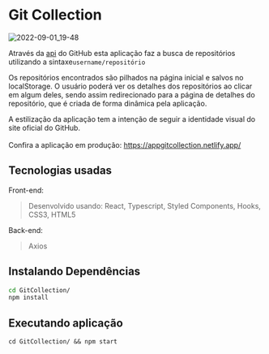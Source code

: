 
# Git Collection
![2022-09-01_19-48](https://user-images.githubusercontent.com/29557187/188027402-018a54da-7a12-429c-91a6-443a6c2a9025.png)

Através da  [api](https://api.github.com) do GitHub esta aplicação faz a busca de repositórios utilizando a sintaxe``username/repositório``<br>

Os repositórios encontrados são pilhados na página inicial e salvos no localStorage. O usuário poderá ver os detalhes dos repositórios ao clicar em algum deles, sendo assim redirecionado para a página de detalhes do repositório, que é criada de forma dinâmica pela aplicação.<br>

A estilização da aplicação tem a intenção de seguir a identidade visual do site oficial do GitHub.<br><br>
Confira a aplicação em produção: https://appgitcollection.netlify.app/
## Tecnologias usadas

Front-end:
> Desenvolvido usando: React, Typescript, Styled Components, Hooks, CSS3, HTML5

Back-end:
> Axios


## Instalando Dependências

>
```bash
cd GitCollection/
npm install
``` 
## Executando aplicação

  ```
  cd GitCollection/ && npm start
